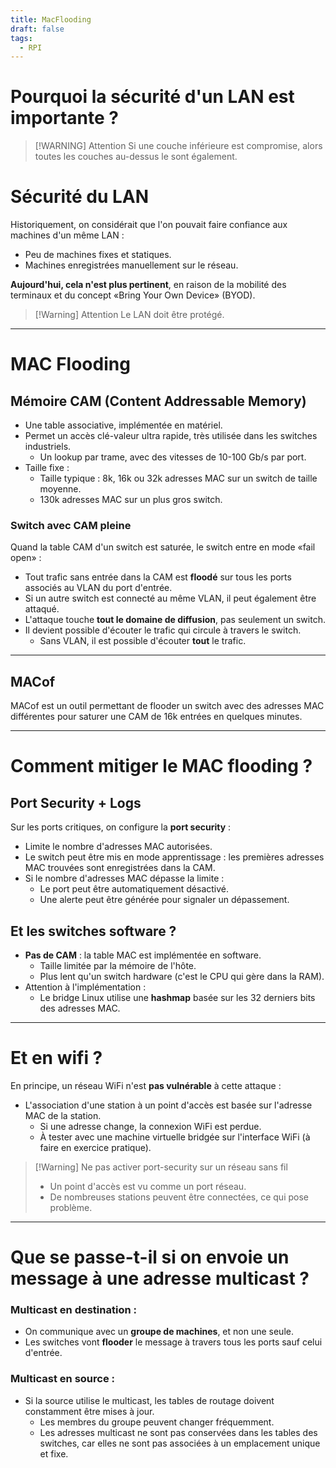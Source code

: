 ```yaml
---
title: MacFlooding
draft: false
tags:
  - RPI
---
```


# Pourquoi la sécurité d'un LAN est importante ? 

> [!WARNING] Attention
> Si une couche inférieure est compromise, alors toutes les couches au-dessus le sont également. 
# Sécurité du LAN 

Historiquement, on considérait que l'on pouvait faire confiance aux machines d'un même LAN : 
- Peu de machines fixes et statiques. 
- Machines enregistrées manuellement sur le réseau. 

**Aujourd'hui, cela n'est plus pertinent**, en raison de la mobilité des terminaux et du concept «Bring Your Own Device» (BYOD).

> [!Warning] Attention
> Le LAN doit être protégé.

---
# MAC Flooding
## Mémoire CAM (Content Addressable Memory)

- Une table associative, implémentée en matériel.
- Permet un accès clé-valeur ultra rapide, très utilisée dans les switches industriels.
    - Un lookup par trame, avec des vitesses de 10-100 Gb/s par port.
- Taille fixe :
    - Taille typique : 8k, 16k ou 32k adresses MAC sur un switch de taille moyenne.
    - 130k adresses MAC sur un plus gros switch.
### Switch avec CAM pleine

Quand la table CAM d'un switch est saturée, le switch entre en mode «fail open» :
- Tout trafic sans entrée dans la CAM est **floodé** sur tous les ports associés au VLAN du port d'entrée.
- Si un autre switch est connecté au même VLAN, il peut également être attaqué.
- L'attaque touche **tout le domaine de diffusion**, pas seulement un switch.
- Il devient possible d'écouter le trafic qui circule à travers le switch.
    - Sans VLAN, il est possible d'écouter **tout** le trafic.

---
## MACof

MACof est un outil permettant de flooder un switch avec des adresses MAC différentes pour saturer une CAM de 16k entrées en quelques minutes.

---
# Comment mitiger le MAC flooding ?
## Port Security + Logs

Sur les ports critiques, on configure la **port security** :
- Limite le nombre d'adresses MAC autorisées.
- Le switch peut être mis en mode apprentissage : les premières adresses MAC trouvées sont enregistrées dans la CAM.
- Si le nombre d'adresses MAC dépasse la limite :
    - Le port peut être automatiquement désactivé.
    - Une alerte peut être générée pour signaler un dépassement.
## Et les switches software ?

- **Pas de CAM** : la table MAC est implémentée en software.
    - Taille limitée par la mémoire de l'hôte.
    - Plus lent qu'un switch hardware (c'est le CPU qui gère dans la RAM).
- Attention à l'implémentation :
    - Le bridge Linux utilise une **hashmap** basée sur les 32 derniers bits des adresses MAC.

---
# Et en wifi ?

En principe, un réseau WiFi n'est **pas vulnérable** à cette attaque :
- L'association d'une station à un point d'accès est basée sur l'adresse MAC de la station.
    - Si une adresse change, la connexion WiFi est perdue.
    - À tester avec une machine virtuelle bridgée sur l'interface WiFi (à faire en exercice pratique).


> [!Warning] Ne pas activer port-security sur un réseau sans fil
> - Un point d'accès est vu comme un port réseau.
> - De nombreuses stations peuvent être connectées, ce qui pose problème.

---
# Que se passe-t-il si on envoie un message à une adresse multicast ?
### Multicast en destination :
- On communique avec un **groupe de machines**, et non une seule.
- Les switches vont **flooder** le message à travers tous les ports sauf celui d'entrée.
### Multicast en source :
- Si la source utilise le multicast, les tables de routage doivent constamment être mises à jour.
    - Les membres du groupe peuvent changer fréquemment.
    - Les adresses multicast ne sont pas conservées dans les tables des switches, car elles ne sont pas associées à un emplacement unique et fixe.